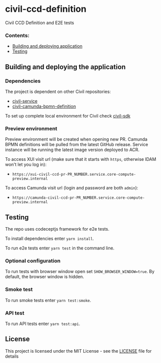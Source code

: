 # civil-ccd-definition

Civil CCD Definition and E2E tests

### Contents:
- [Building and deploying application](#building-and-deploying-the-application)
- [Testing](#testing)

## Building and deploying the application

### Dependencies

The project is dependent on other Civil repositories:
- [civil-service](https://github.com/hmcts/civil-service)
- [civil-camunda-bpmn-definition](https://github.com/hmcts/civil-camunda-bpmn-definition)

To set up complete local environment for Civil check [civil-sdk](https://github.com/hmcts/civil-sdk)

### Preview environment

Preview environment will be created when opening new PR.
Camunda BPMN definitions will be pulled from the latest GitHub release.
Service instance will be running the latest image version deployed to ACR.

To access XUI visit url (make sure that it starts with `https`, otherwise IDAM won't let you log in):
- `https://xui-civil-ccd-pr-PR_NUMBER.service.core-compute-preview.internal`

To access Camunda visit url (login and password are both `admin`):
- `https://camunda-civil-ccd-pr-PR_NUMBER.service.core-compute-preview.internal`

## Testing
The repo uses codeceptjs framework for e2e tests.

To install dependencies enter `yarn install`.

To run e2e tests enter `yarn test` in the command line.

### Optional configuration

To run tests with browser window open set `SHOW_BROWSER_WINDOW=true`. By default, the browser window is hidden.

### Smoke test

To run smoke tests enter `yarn test:smoke`.

### API test

To run API tests enter `yarn test:api`.

## License
This project is licensed under the MIT License - see the [LICENSE](LICENSE) file for details

